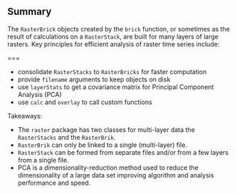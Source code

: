 ---
---

## Summary

The `RasterBrick` objects created by the `brick` function, or sometimes as the
result of calculations on a `RasterStack`, are built for many layers of large
rasters. Key principles for efficient analysis of raster time series include:

===

- consolidate `RasterStacks` to `RasterBricks` for faster computation
- provide `filename` arguments to keep objects on disk
- use `layerStats` to get a covariance matrix for Principal Component Analysis (PCA)
- use `calc` and `overlay` to call custom functions

Takeaways:
- The `raster` package has two classes for multi-layer data the `RasterStacks` and the `RasterBrik`.
- `RasterBrik` can only be linked to a single (multi-layer) file.
- `RasterStack` can be formed from separate files and/or from a few layers from a single file.
- PCA is a dimensionality-reduction method used to reduce the dimensionality of a large data set improving algorithm and analysis performance and speed.
